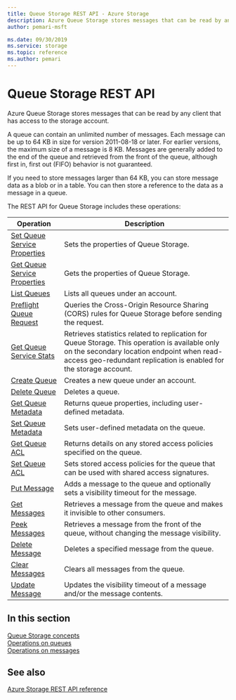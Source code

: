 ```yaml
---
title: Queue Storage REST API - Azure Storage
description: Azure Queue Storage stores messages that can be read by any client that has access to the storage account.
author: pemari-msft

ms.date: 09/30/2019
ms.service: storage
ms.topic: reference
ms.author: pemari
---
```


# Queue Storage REST API

Azure Queue Storage stores messages that can be read by any client that has access to the storage account.  
  
A queue can contain an unlimited number of messages. Each message can be up to 64 KB in size for version 2011-08-18 or later. For earlier versions, the maximum size of a message is 8 KB. Messages are generally added to the end of the queue and retrieved from the front of the queue, although first in, first out (FIFO) behavior is not guaranteed.  
  
If you need to store messages larger than 64 KB, you can store message data as a blob or in a table. You can then store a reference to the data as a message in a queue.  
  
The REST API for Queue Storage includes these operations:  
  
|Operation|Description|  
|---------------|-----------------|  
|[Set Queue Service Properties](Set-Queue-Service-Properties.md)|Sets the properties of Queue Storage.|  
|[Get Queue Service Properties](Get-Queue-Service-Properties.md)|Gets the properties of Queue Storage.|  
|[List Queues](List-Queues1.md)|Lists all queues under an account.|  
|[Preflight Queue Request](Preflight-Queue-Request.md)|Queries the Cross-Origin Resource Sharing (CORS) rules for Queue Storage before sending the request.|  
|[Get Queue Service Stats](Get-Queue-Service-Stats.md)|Retrieves statistics related to replication for Queue Storage. This operation is available only on the secondary location endpoint when read-access geo-redundant replication is enabled for the storage account.|  
|[Create Queue](Create-Queue4.md)|Creates a new queue under an account.|  
|[Delete Queue](Delete-Queue3.md)|Deletes a queue.|  
|[Get Queue Metadata](Get-Queue-Metadata.md)|Returns queue properties, including user-defined metadata.|  
|[Set Queue Metadata](Set-Queue-Metadata.md)|Sets user-defined metadata on the queue.|  
|[Get Queue ACL](Get-Queue-ACL.md)|Returns details on any stored access policies specified on the queue.|  
|[Set Queue ACL](Set-Queue-ACL.md)|Sets stored access policies for the queue that can be used with shared access signatures.|  
|[Put Message](Put-Message.md)|Adds a message to the queue and optionally sets a visibility timeout for the message.|  
|[Get Messages](Get-Messages.md)|Retrieves a message from the queue and makes it invisible to other consumers.|  
|[Peek Messages](Peek-Messages.md)|Retrieves a message from the front of the queue, without changing the message visibility.|  
|[Delete Message](Delete-Message2.md)|Deletes a specified message from the queue.|  
|[Clear Messages](Clear-Messages.md)|Clears all messages from the queue.|  
|[Update Message](Update-Message.md)|Updates the visibility timeout of a message and/or the message contents.|  
  
## In this section  
[Queue Storage concepts](Queue-Service-Concepts.md)    
[Operations on queues](Operations-on-Queues.md)    
[Operations on messages](Operations-on-Messages.md)  
  
## See also  
[Azure Storage REST API reference](Azure-Storage-Services-REST-API-Reference.md)
